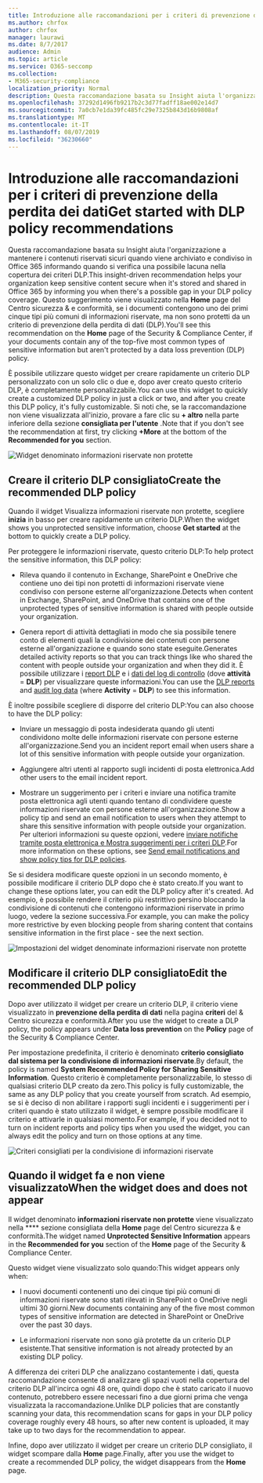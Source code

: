 ```yaml
---
title: Introduzione alle raccomandazioni per i criteri di prevenzione della perdita dei dati
ms.author: chrfox
author: chrfox
manager: laurawi
ms.date: 8/7/2017
audience: Admin
ms.topic: article
ms.service: O365-seccomp
ms.collection:
- M365-security-compliance
localization_priority: Normal
description: Questa raccomandazione basata su Insight aiuta l'organizzazione a mantenere i contenuti riservati sicuri quando viene archiviato e condiviso in Office 365 informando quando si verifica una possibile lacuna nella copertura dei criteri DLP. Questo suggerimento viene visualizzato nella Home page del Centro sicurezza &amp; e conformità, se i documenti contengono uno dei primi cinque tipi più comuni di informazioni riservate ma non sono protetti da un criterio DLP.
ms.openlocfilehash: 37292d1496fb9217b2c3d77fadff18ae002e14d7
ms.sourcegitcommit: 7a0cb7e1da39fc485fc29e7325b843d16b9808af
ms.translationtype: MT
ms.contentlocale: it-IT
ms.lasthandoff: 08/07/2019
ms.locfileid: "36230660"
---
```

# <a name="get-started-with-dlp-policy-recommendations"></a><span data-ttu-id="42a7d-104">Introduzione alle raccomandazioni per i criteri di prevenzione della perdita dei dati</span><span class="sxs-lookup"><span data-stu-id="42a7d-104">Get started with DLP policy recommendations</span></span>

<span data-ttu-id="42a7d-105">Questa raccomandazione basata su Insight aiuta l'organizzazione a mantenere i contenuti riservati sicuri quando viene archiviato e condiviso in Office 365 informando quando si verifica una possibile lacuna nella copertura dei criteri DLP.</span><span class="sxs-lookup"><span data-stu-id="42a7d-105">This insight-driven recommendation helps your organization keep sensitive content secure when it's stored and shared in Office 365 by informing you when there's a possible gap in your DLP policy coverage.</span></span> <span data-ttu-id="42a7d-106">Questo suggerimento viene visualizzato nella **Home** page del Centro sicurezza &amp; e conformità, se i documenti contengono uno dei primi cinque tipi più comuni di informazioni riservate, ma non sono protetti da un criterio di prevenzione della perdita di dati (DLP).</span><span class="sxs-lookup"><span data-stu-id="42a7d-106">You'll see this recommendation on the **Home** page of the Security &amp; Compliance Center, if your documents contain any of the top-five most common types of sensitive information but aren't protected by a data loss prevention (DLP) policy.</span></span> 
  
<span data-ttu-id="42a7d-107">È possibile utilizzare questo widget per creare rapidamente un criterio DLP personalizzato con un solo clic o due e, dopo aver creato questo criterio DLP, è completamente personalizzabile.</span><span class="sxs-lookup"><span data-stu-id="42a7d-107">You can use this widget to quickly create a customized DLP policy in just a click or two, and after you create this DLP policy, it's fully customizable.</span></span> <span data-ttu-id="42a7d-108">Si noti che, se la raccomandazione non viene visualizzata all'inizio, provare a fare clic su **+ altro** nella parte inferiore della sezione **consigliata per l'utente** .</span><span class="sxs-lookup"><span data-stu-id="42a7d-108">Note that if you don't see the recommendation at first, try clicking **+More** at the bottom of the **Recommended for you** section.</span></span> 
  
![Widget denominato informazioni riservate non protette](media/91bc04d2-6eff-4294-8b73-b2d56d26ffc4.png)
  
## <a name="create-the-recommended-dlp-policy"></a><span data-ttu-id="42a7d-110">Creare il criterio DLP consigliato</span><span class="sxs-lookup"><span data-stu-id="42a7d-110">Create the recommended DLP policy</span></span>

<span data-ttu-id="42a7d-111">Quando il widget Visualizza informazioni riservate non protette, scegliere **inizia** in basso per creare rapidamente un criterio DLP.</span><span class="sxs-lookup"><span data-stu-id="42a7d-111">When the widget shows you unprotected sensitive information, choose **Get started** at the bottom to quickly create a DLP policy.</span></span> 
  
<span data-ttu-id="42a7d-112">Per proteggere le informazioni riservate, questo criterio DLP:</span><span class="sxs-lookup"><span data-stu-id="42a7d-112">To help protect the sensitive information, this DLP policy:</span></span>
  
- <span data-ttu-id="42a7d-113">Rileva quando il contenuto in Exchange, SharePoint e OneDrive che contiene uno dei tipi non protetti di informazioni riservate viene condiviso con persone esterne all'organizzazione.</span><span class="sxs-lookup"><span data-stu-id="42a7d-113">Detects when content in Exchange, SharePoint, and OneDrive that contains one of the unprotected types of sensitive information is shared with people outside your organization.</span></span>
    
- <span data-ttu-id="42a7d-114">Genera report di attività dettagliati in modo che sia possibile tenere conto di elementi quali la condivisione dei contenuti con persone esterne all'organizzazione e quando sono state eseguite.</span><span class="sxs-lookup"><span data-stu-id="42a7d-114">Generates detailed activity reports so that you can track things like who shared the content with people outside your organization and when they did it.</span></span> <span data-ttu-id="42a7d-115">È possibile utilizzare i [report DLP](view-the-dlp-reports.md) e i [dati del log di controllo](search-the-audit-log-in-security-and-compliance.md) (dove **attività** = **DLP**) per visualizzare queste informazioni.</span><span class="sxs-lookup"><span data-stu-id="42a7d-115">You can use the [DLP reports](view-the-dlp-reports.md) and [audit log data](search-the-audit-log-in-security-and-compliance.md) (where **Activity** = **DLP**) to see this information.</span></span>
    
<span data-ttu-id="42a7d-116">È inoltre possibile scegliere di disporre del criterio DLP:</span><span class="sxs-lookup"><span data-stu-id="42a7d-116">You can also choose to have the DLP policy:</span></span>
  
- <span data-ttu-id="42a7d-117">Inviare un messaggio di posta indesiderata quando gli utenti condividono molte delle informazioni riservate con persone esterne all'organizzazione.</span><span class="sxs-lookup"><span data-stu-id="42a7d-117">Send you an incident report email when users share a lot of this sensitive information with people outside your organization.</span></span>
    
- <span data-ttu-id="42a7d-118">Aggiungere altri utenti al rapporto sugli incidenti di posta elettronica.</span><span class="sxs-lookup"><span data-stu-id="42a7d-118">Add other users to the email incident report.</span></span>
    
- <span data-ttu-id="42a7d-119">Mostrare un suggerimento per i criteri e inviare una notifica tramite posta elettronica agli utenti quando tentano di condividere queste informazioni riservate con persone esterne all'organizzazione.</span><span class="sxs-lookup"><span data-stu-id="42a7d-119">Show a policy tip and send an email notification to users when they attempt to share this sensitive information with people outside your organization.</span></span> <span data-ttu-id="42a7d-120">Per ulteriori informazioni su queste opzioni, vedere [inviare notifiche tramite posta elettronica e Mostra suggerimenti per i criteri DLP](use-notifications-and-policy-tips.md).</span><span class="sxs-lookup"><span data-stu-id="42a7d-120">For more information on these options, see [Send email notifications and show policy tips for DLP policies](use-notifications-and-policy-tips.md).</span></span>
    
<span data-ttu-id="42a7d-121">Se si desidera modificare queste opzioni in un secondo momento, è possibile modificare il criterio DLP dopo che è stato creato.</span><span class="sxs-lookup"><span data-stu-id="42a7d-121">If you want to change these options later, you can edit the DLP policy after it's created.</span></span> <span data-ttu-id="42a7d-122">Ad esempio, è possibile rendere il criterio più restrittivo persino bloccando la condivisione di contenuti che contengono informazioni riservate in primo luogo, vedere la sezione successiva.</span><span class="sxs-lookup"><span data-stu-id="42a7d-122">For example, you can make the policy more restrictive by even blocking people from sharing content that contains sensitive information in the first place - see the next section.</span></span>
  
![Impostazioni del widget denominate informazioni riservate non protette](media/b6106cbd-1bed-4582-aaef-b678de470c9b.png)
  
## <a name="edit-the-recommended-dlp-policy"></a><span data-ttu-id="42a7d-124">Modificare il criterio DLP consigliato</span><span class="sxs-lookup"><span data-stu-id="42a7d-124">Edit the recommended DLP policy</span></span>

<span data-ttu-id="42a7d-125">Dopo aver utilizzato il widget per creare un criterio DLP, il criterio viene visualizzato in **prevenzione della perdita di dati** nella pagina **criteri** del &amp; Centro sicurezza e conformità.</span><span class="sxs-lookup"><span data-stu-id="42a7d-125">After you use the widget to create a DLP policy, the policy appears under **Data loss prevention** on the **Policy** page of the Security &amp; Compliance Center.</span></span> 
  
<span data-ttu-id="42a7d-126">Per impostazione predefinita, il criterio è denominato **criterio consigliato dal sistema per la condivisione di informazioni riservate**.</span><span class="sxs-lookup"><span data-stu-id="42a7d-126">By default, the policy is named **System Recommended Policy for Sharing Sensitive Information**.</span></span> <span data-ttu-id="42a7d-127">Questo criterio è completamente personalizzabile, lo stesso di qualsiasi criterio DLP creato da zero.</span><span class="sxs-lookup"><span data-stu-id="42a7d-127">This policy is fully customizable, the same as any DLP policy that you create yourself from scratch.</span></span> <span data-ttu-id="42a7d-128">Ad esempio, se si è deciso di non abilitare i rapporti sugli incidenti e i suggerimenti per i criteri quando è stato utilizzato il widget, è sempre possibile modificare il criterio e attivarle in qualsiasi momento.</span><span class="sxs-lookup"><span data-stu-id="42a7d-128">For example, if you decided not to turn on incident reports and policy tips when you used the widget, you can always edit the policy and turn on those options at any time.</span></span>
  
![Criteri consigliati per la condivisione di informazioni riservate](media/2fc49f25-ec25-4433-add4-d60f73888f13.png)
  
## <a name="when-the-widget-does-and-does-not-appear"></a><span data-ttu-id="42a7d-130">Quando il widget fa e non viene visualizzato</span><span class="sxs-lookup"><span data-stu-id="42a7d-130">When the widget does and does not appear</span></span>

<span data-ttu-id="42a7d-131">Il widget denominato **informazioni riservate non protette** viene visualizzato nella \*\*\*\* sezione consigliata della **Home** page del Centro sicurezza &amp; e conformità.</span><span class="sxs-lookup"><span data-stu-id="42a7d-131">The widget named **Unprotected Sensitive Information** appears in the **Recommended for you** section of the **Home** page of the Security &amp; Compliance Center.</span></span> 
  
<span data-ttu-id="42a7d-132">Questo widget viene visualizzato solo quando:</span><span class="sxs-lookup"><span data-stu-id="42a7d-132">This widget appears only when:</span></span>
  
- <span data-ttu-id="42a7d-133">I nuovi documenti contenenti uno dei cinque tipi più comuni di informazioni riservate sono stati rilevati in SharePoint o OneDrive negli ultimi 30 giorni.</span><span class="sxs-lookup"><span data-stu-id="42a7d-133">New documents containing any of the five most common types of sensitive information are detected in SharePoint or OneDrive over the past 30 days.</span></span>
    
- <span data-ttu-id="42a7d-134">Le informazioni riservate non sono già protette da un criterio DLP esistente.</span><span class="sxs-lookup"><span data-stu-id="42a7d-134">That sensitive information is not already protected by an existing DLP policy.</span></span>
    
<span data-ttu-id="42a7d-135">A differenza dei criteri DLP che analizzano costantemente i dati, questa raccomandazione consente di analizzare gli spazi vuoti nella copertura del criterio DLP all'incirca ogni 48 ore, quindi dopo che è stato caricato il nuovo contenuto, potrebbero essere necessari fino a due giorni prima che venga visualizzata la raccomandazione.</span><span class="sxs-lookup"><span data-stu-id="42a7d-135">Unlike DLP policies that are constantly scanning your data, this recommendation scans for gaps in your DLP policy coverage roughly every 48 hours, so after new content is uploaded, it may take up to two days for the recommendation to appear.</span></span>
  
<span data-ttu-id="42a7d-136">Infine, dopo aver utilizzato il widget per creare un criterio DLP consigliato, il widget scompare dalla **Home** page.</span><span class="sxs-lookup"><span data-stu-id="42a7d-136">Finally, after you use the widget to create a recommended DLP policy, the widget disappears from the **Home** page.</span></span> 
  

